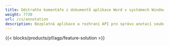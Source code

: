 ```yaml
---
title: Odstraňte komentáře z dokumentů aplikace Word v systémech Windows, Linux a macOS 
weight: 7730
url: /cs/annotation
description: Bezplatná aplikace a rozhraní API pro správu anotací souborů DOC, DOCX, DOCM, DOTM, RTF, DOT a ODT
---
```


{{< blocks/products/pf/agp/feature-solution >}} 


